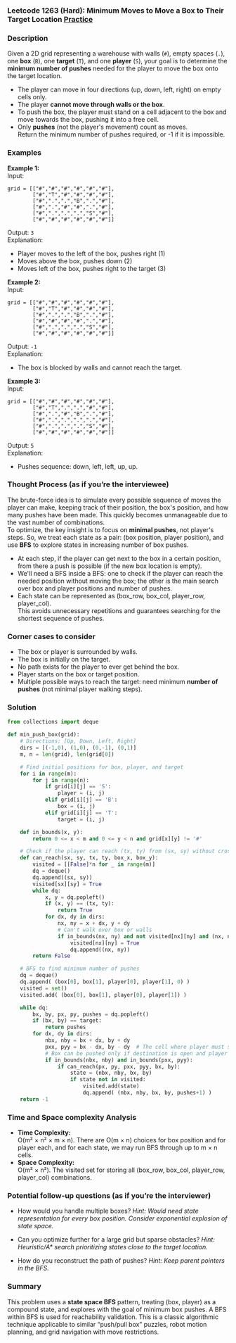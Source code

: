 ### Leetcode 1263 (Hard): Minimum Moves to Move a Box to Their Target Location [Practice](https://leetcode.com/problems/minimum-moves-to-move-a-box-to-their-target-location)

### Description  
Given a 2D grid representing a warehouse with walls (`#`), empty spaces (`.`), one **box** (`B`), one **target** (`T`), and one **player** (`S`), your goal is to determine the **minimum number of pushes** needed for the player to move the box onto the target location.  
- The player can move in four directions (up, down, left, right) on empty cells only.
- The player **cannot move through walls or the box**.
- To push the box, the player must stand on a cell adjacent to the box and move towards the box, pushing it into a free cell.
- Only **pushes** (not the player's movement) count as moves.  
Return the minimum number of pushes required, or -1 if it is impossible.

### Examples  

**Example 1:**  
Input:  
```
grid = [["#","#","#","#","#","#"],
        ["#","T","#","#","#","#"],
        ["#",".",".","B",".","#"],
        ["#",".","#","#",".","#"],
        ["#",".",".",".","S","#"],
        ["#","#","#","#","#","#"]]
```
Output: `3`  
Explanation:  
- Player moves to the left of the box, pushes right (1)
- Moves above the box, pushes down (2)
- Moves left of the box, pushes right to the target (3)

**Example 2:**  
Input:  
```
grid = [["#","#","#","#","#","#"],
        ["#","T","#","#","#","#"],
        ["#",".",".","B",".","#"],
        ["#","#","#","#",".","#"],
        ["#",".",".",".","S","#"],
        ["#","#","#","#","#","#"]]
```
Output: `-1`  
Explanation:  
- The box is blocked by walls and cannot reach the target.

**Example 3:**  
Input:  
```
grid = [["#","#","#","#","#","#"],
        ["#","T",".",".","#","#"],
        ["#",".","#","B",".","#"],
        ["#",".",".",".",".","#"],
        ["#",".",".",".","S","#"],
        ["#","#","#","#","#","#"]]
```
Output: `5`  
Explanation:  
- Pushes sequence: down, left, left, up, up.

### Thought Process (as if you’re the interviewee)  
The brute-force idea is to simulate every possible sequence of moves the player can make, keeping track of their position, the box's position, and how many pushes have been made. This quickly becomes unmanageable due to the vast number of combinations.  
To optimize, the key insight is to focus on **minimal pushes**, not player's steps. So, we treat each state as a pair: (box position, player position), and use **BFS** to explore states in increasing number of box pushes.  
- At each step, if the player can get next to the box in a certain position, from there a push is possible (if the new box location is empty).  
- We'll need a BFS inside a BFS: one to check if the player can reach the needed position without moving the box; the other is the main search over box and player positions and number of pushes.  
- Each state can be represented as (box_row, box_col, player_row, player_col).  
This avoids unnecessary repetitions and guarantees searching for the shortest sequence of pushes.

### Corner cases to consider  
- The box or player is surrounded by walls.
- The box is initially on the target.
- No path exists for the player to ever get behind the box.
- Player starts on the box or target position.
- Multiple possible ways to reach the target: need minimum **number of pushes** (not minimal player walking steps).

### Solution

```python
from collections import deque

def min_push_box(grid):
    # Directions: [Up, Down, Left, Right]
    dirs = [(-1,0), (1,0), (0,-1), (0,1)]
    m, n = len(grid), len(grid[0])

    # Find initial positions for box, player, and target
    for i in range(m):
        for j in range(n):
            if grid[i][j] == 'S':
                player = (i, j)
            elif grid[i][j] == 'B':
                box = (i, j)
            elif grid[i][j] == 'T':
                target = (i, j)

    def in_bounds(x, y):
        return 0 <= x < m and 0 <= y < n and grid[x][y] != '#'

    # Check if the player can reach (tx, ty) from (sx, sy) without crossing the box
    def can_reach(sx, sy, tx, ty, box_x, box_y):
        visited = [[False]*n for _ in range(m)]
        dq = deque()
        dq.append((sx, sy))
        visited[sx][sy] = True
        while dq:
            x, y = dq.popleft()
            if (x, y) == (tx, ty):
                return True
            for dx, dy in dirs:
                nx, ny = x + dx, y + dy
                # Can't walk over box or walls
                if in_bounds(nx, ny) and not visited[nx][ny] and (nx, ny) != (box_x, box_y):
                    visited[nx][ny] = True
                    dq.append((nx, ny))
        return False

    # BFS to find minimum number of pushes
    dq = deque()
    dq.append( (box[0], box[1], player[0], player[1], 0) )
    visited = set()
    visited.add( (box[0], box[1], player[0], player[1]) )

    while dq:
        bx, by, px, py, pushes = dq.popleft()
        if (bx, by) == target:
            return pushes
        for dx, dy in dirs:
            nbx, nby = bx + dx, by + dy
            pxx, pyy = bx - dx, by - dy  # The cell where player must stand to push
            # Box can be pushed only if destination is open and player can reach right place
            if in_bounds(nbx, nby) and in_bounds(pxx, pyy):
                if can_reach(px, py, pxx, pyy, bx, by):
                    state = (nbx, nby, bx, by)
                    if state not in visited:
                        visited.add(state)
                        dq.append( (nbx, nby, bx, by, pushes+1) )
    return -1
```

### Time and Space complexity Analysis  

- **Time Complexity:**  
  O(m² × n² × m × n). There are O(m × n) choices for box position and for player each, and for each state, we may run BFS through up to m × n cells.
- **Space Complexity:**  
  O(m² × n²). The visited set for storing all (box_row, box_col, player_row, player_col) combinations.

### Potential follow-up questions (as if you’re the interviewer)  

- How would you handle multiple boxes?
  *Hint: Would need state representation for every box position. Consider exponential explosion of state space.*

- Can you optimize further for a large grid but sparse obstacles?
  *Hint: Heuristic/A\* search prioritizing states close to the target location.*

- How do you reconstruct the path of pushes?
  *Hint: Keep parent pointers in the BFS.*

### Summary
This problem uses a **state space BFS** pattern, treating (box, player) as a compound state, and explores with the goal of minimum box pushes. A BFS within BFS is used for reachability validation. This is a classic algorithmic technique applicable to similar “push/pull box” puzzles, robot motion planning, and grid navigation with move restrictions.